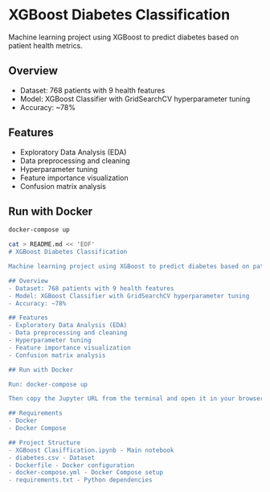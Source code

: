 # XGBoost Diabetes Classification

Machine learning project using XGBoost to predict diabetes based on patient health metrics.

## Overview
- Dataset: 768 patients with 9 health features
- Model: XGBoost Classifier with GridSearchCV hyperparameter tuning
- Accuracy: ~78%

## Features
- Exploratory Data Analysis (EDA)
- Data preprocessing and cleaning
- Hyperparameter tuning
- Feature importance visualization
- Confusion matrix analysis

## Run with Docker
```bash
docker-compose up

cat > README.md << 'EOF'
# XGBoost Diabetes Classification

Machine learning project using XGBoost to predict diabetes based on patient health metrics.

## Overview
- Dataset: 768 patients with 9 health features
- Model: XGBoost Classifier with GridSearchCV hyperparameter tuning
- Accuracy: ~78%

## Features
- Exploratory Data Analysis (EDA)
- Data preprocessing and cleaning
- Hyperparameter tuning
- Feature importance visualization
- Confusion matrix analysis

## Run with Docker

Run: docker-compose up

Then copy the Jupyter URL from the terminal and open it in your browser.

## Requirements
- Docker
- Docker Compose

## Project Structure
- XGBoost Clasiffication.ipynb - Main notebook
- diabetes.csv - Dataset
- Dockerfile - Docker configuration
- docker-compose.yml - Docker Compose setup
- requirements.txt - Python dependencies
